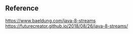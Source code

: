 ## Reference
https://www.baeldung.com/java-8-streams</br>
https://futurecreator.github.io/2018/08/26/java-8-streams/
